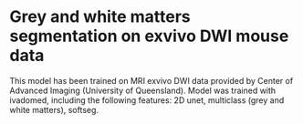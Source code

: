 # Grey and white matters segmentation on exvivo DWI mouse data

This model has been trained on MRI exvivo DWI data provided by Center of Advanced Imaging (University of Queensland). Model was trained with ivadomed, including the following features: 2D unet, multiclass (grey and white matters), softseg.
